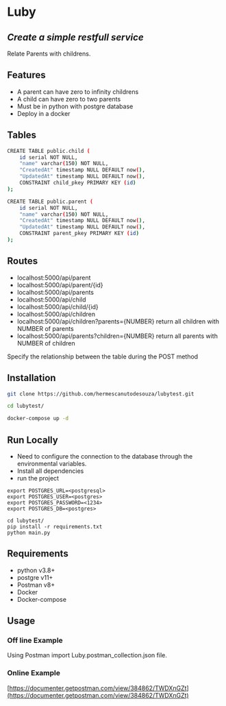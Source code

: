 # Luby
## _Create a simple restfull service_

Relate Parents with childrens.


## Features

- A parent can have zero to infinity childrens
- A child can have zero to two parents
- Must be in python with postgre database
- Deploy in a docker

## Tables

```sh
CREATE TABLE public.child (
	id serial NOT NULL,
	"name" varchar(150) NOT NULL,
	"CreatedAt" timestamp NULL DEFAULT now(),
	"UpdatedAt" timestamp NULL DEFAULT now(),
	CONSTRAINT child_pkey PRIMARY KEY (id)
);

CREATE TABLE public.parent (
	id serial NOT NULL,
	"name" varchar(150) NOT NULL,
	"CreatedAt" timestamp NULL DEFAULT now(),
	"UpdatedAt" timestamp NULL DEFAULT now(),
	CONSTRAINT parent_pkey PRIMARY KEY (id)
);
```

## Routes

- localhost:5000/api/parent
- localhost:5000/api/parent/{id}
- localhost:5000/api/parents
- localhost:5000/api/child
- localhost:5000/api/child/{id}
- localhost:5000/api/children
- localhost:5000/api/children?parents={NUMBER} return all children with NUMBER of parents
- localhost:5000/api/parents?children={NUMBER} return all parents with NUMBER of children

Specify the relationship between the table during the POST method

## Installation 

```sh
git clone https://github.com/hermescanutodesouza/lubytest.git

cd lubytest/

docker-compose up -d
```

## Run Locally 
- Need to configure the connection to the database through the environmental variables.
- Install all dependencies 
- run the project

```
export POSTGRES_URL=<postgresql>
export POSTGRES_USER=<postgres>
export POSTGRES_PASSWORD=<1234>
export POSTGRES_DB=<postgres>

cd lubytest/
pip install -r requirements.txt
python main.py
```

## Requirements

- python v3.8+
- postgre v11+
- Postman v8+
- Docker 
- Docker-compose

## Usage 

### Off line Example
Using Postman import Luby.postman_collection.json file.

### Online Example
[https://documenter.getpostman.com/view/384862/TWDXnGZt](https://documenter.getpostman.com/view/384862/TWDXnGZt)



